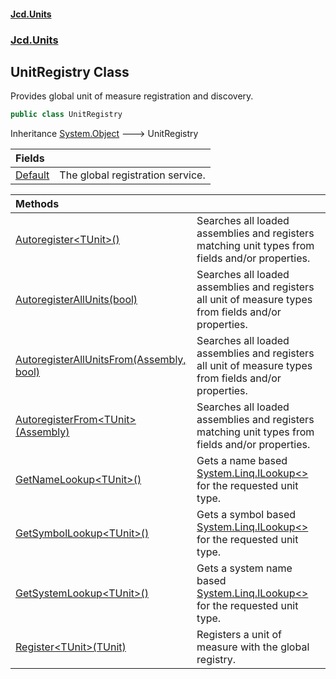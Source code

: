 #### [Jcd.Units](index.md 'index')
### [Jcd.Units](Jcd.Units.md 'Jcd.Units')

## UnitRegistry Class

Provides global unit of measure registration and discovery.

```csharp
public class UnitRegistry
```

Inheritance [System.Object](https://docs.microsoft.com/en-us/dotnet/api/System.Object 'System.Object') &#129106; UnitRegistry

| Fields | |
| :--- | :--- |
| [Default](UnitRegistry.Default.md 'Jcd.Units.UnitRegistry.Default') | The global registration service. |

| Methods | |
| :--- | :--- |
| [Autoregister&lt;TUnit&gt;()](UnitRegistry.Autoregister_TUnit_().md 'Jcd.Units.UnitRegistry.Autoregister<TUnit>()') | Searches all loaded assemblies and registers matching unit types from fields and/or properties. |
| [AutoregisterAllUnits(bool)](UnitRegistry.AutoregisterAllUnits.nUCrKorw3x6sDnqC30fbrg.md 'Jcd.Units.UnitRegistry.AutoregisterAllUnits(bool)') | Searches all loaded assemblies and registers all unit of measure types from fields and/or properties. |
| [AutoregisterAllUnitsFrom(Assembly, bool)](UnitRegistry.AutoregisterAllUnitsFrom.R4yeVpuO0nU9WSb53yMQSA.md 'Jcd.Units.UnitRegistry.AutoregisterAllUnitsFrom(System.Reflection.Assembly, bool)') | Searches all loaded assemblies and registers all unit of measure types from fields and/or properties. |
| [AutoregisterFrom&lt;TUnit&gt;(Assembly)](UnitRegistry.AutoregisterFrom.tJv6VgQq2aCiHTFdQkagsA.md 'Jcd.Units.UnitRegistry.AutoregisterFrom<TUnit>(System.Reflection.Assembly)') | Searches all loaded assemblies and registers matching unit types from fields and/or properties. |
| [GetNameLookup&lt;TUnit&gt;()](UnitRegistry.GetNameLookup_TUnit_().md 'Jcd.Units.UnitRegistry.GetNameLookup<TUnit>()') | Gets a name based [System.Linq.ILookup&lt;&gt;](https://docs.microsoft.com/en-us/dotnet/api/System.Linq.ILookup-2 'System.Linq.ILookup`2') for the requested unit type. |
| [GetSymbolLookup&lt;TUnit&gt;()](UnitRegistry.GetSymbolLookup_TUnit_().md 'Jcd.Units.UnitRegistry.GetSymbolLookup<TUnit>()') | Gets a symbol based [System.Linq.ILookup&lt;&gt;](https://docs.microsoft.com/en-us/dotnet/api/System.Linq.ILookup-2 'System.Linq.ILookup`2') for the requested unit type. |
| [GetSystemLookup&lt;TUnit&gt;()](UnitRegistry.GetSystemLookup_TUnit_().md 'Jcd.Units.UnitRegistry.GetSystemLookup<TUnit>()') | Gets a system name based [System.Linq.ILookup&lt;&gt;](https://docs.microsoft.com/en-us/dotnet/api/System.Linq.ILookup-2 'System.Linq.ILookup`2') for the requested unit type. |
| [Register&lt;TUnit&gt;(TUnit)](UnitRegistry.Register.Er5Wb/24Hxdd+T6XhrxW7Q.md 'Jcd.Units.UnitRegistry.Register<TUnit>(TUnit)') | Registers a unit of measure with the global registry. |
